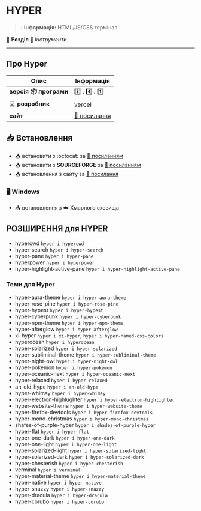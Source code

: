 # HYPER


> :information_source: **Інформація:** HTML/JS/CSS термінал.

:open_file_folder: **Розділ** :toolbox: *Інструменти*

---

## Про Hyper

| Опис | Інформація |
| ---- | ---------- |
| **версія :package: програми** | :three: . :four: . :one: |
| :computer: **розробник** | vercel |
| **сайт** | [:link: посилання](https://hyper.is/) |

## :inbox_tray: Встановлення

- :inbox_tray: встановити з :octocat: за [:link: посиланням](https://github.com/vercel/hyper/releases)
- :inbox_tray: встановити з **SOURCEFORGE** за [:link: посиланням](https://sourceforge.net/projects/hyper.mirror/files/)
- :inbox_tray: встановлення з сайту за [:link: посилання](https://hyper.is/#installation)

### :desktop_computer: Windows

- :inbox_tray: встановлення з :cloud: Хмарного сховища

## РОЗШИРЕННЯ для HYPER

- hypercwd `hyper i hypercwd`
- hyper-search `hyper i hyper-search`
- hyper-pane `hyper i hyper-pane`
- hyperpower `hyper i hyperpower`
- hyper-highlight-active-pane `hyper i hyper-highlight-active-pane`

### Теми для Hyper

- hyper-aura-theme `hyper i hyper-aura-theme`
- hyper-rose-pine `hyper i hyper-rose-pine`
- hyper-hypest `hyper i hyper-hypest`
- hyper-cyberpunk `hyper i hyper-cyberpunk`
- hyper-npm-theme `hyper i hyper-npm-theme`
- hyper-afterglow `hyper i hyper-afterglow`
- xi-hyper `hyper i xi-hyper`, `hyper i hyper-named-css-colors`
- hyperocean `hyper i hyperocean`
- hyper-solarized `hyper i hyper-solarized`
- hyper-subliminal-theme `hyper i hyper-subliminal-theme`
- hyper-night-owl `hyper i hyper-night-owl`
- hyper-pokemon `hyper i hyper-pokemon`
- hyper-oceanic-next `hyper i hyper-oceanic-next`
- hyper-relaxed `hyper i hyper-relaxed`
- an-old-hype `hyper i an-old-hype`
- hyper-whimsy `hyper i hyper-whimsy`
- hyper-electron-highlughter `hyper i hyper-electron-highlighter`
- hyper-website-theme `hyper i hyper-website-theme`
- hyper-firefox-devtools `hyper i hyper-firefox-devtools`
- hyper-mono-christmas `hyper i hyper-mono-christmas`
- shafes-of-purple-hyper `hyper i shades-of-purple-hyper`
- hyper-flat `hyper i hyper-flat`
- hyper-one-dark `hyper i hyper-one-dark`
- hyper-one-light `hyper i hyper-one-light`
- hyper-solarized-light `hyper i hyper-solarized-light`
- hyper-solarized-dark `hyper i hyper-solarized-dark`
- hyper-chesterish `hyper i hyper-chesterish`
- verminal `hyper i verminal`
- hyper-material-theme `hyper i hyper-material-theme`
- hyper-native `hyper i hyper-native`
- hyper-snazzy `hyper i hyper-snazzy`
- hyper-dracula `hyper i hyper-dracula`
- hyper-corubo `hyper i hyper-corubo`

